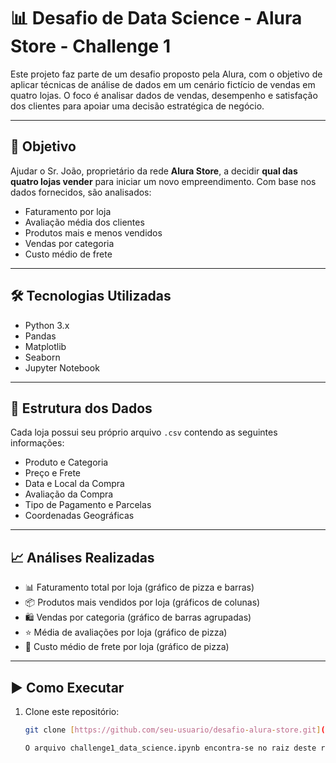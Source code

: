 # 📊 Desafio de Data Science - Alura Store - Challenge 1

Este projeto faz parte de um desafio proposto pela Alura, com o objetivo de aplicar técnicas de análise de dados em um cenário fictício de vendas em quatro lojas. O foco é analisar dados de vendas, desempenho e satisfação dos clientes para apoiar uma decisão estratégica de negócio.

---

## 🧠 Objetivo

Ajudar o Sr. João, proprietário da rede **Alura Store**, a decidir **qual das quatro lojas vender** para iniciar um novo empreendimento. Com base nos dados fornecidos, são analisados:

- Faturamento por loja
- Avaliação média dos clientes
- Produtos mais e menos vendidos
- Vendas por categoria
- Custo médio de frete

---

## 🛠️ Tecnologias Utilizadas

- Python 3.x
- Pandas
- Matplotlib
- Seaborn
- Jupyter Notebook

---

## 📁 Estrutura dos Dados

Cada loja possui seu próprio arquivo `.csv` contendo as seguintes informações:

- Produto e Categoria
- Preço e Frete
- Data e Local da Compra
- Avaliação da Compra
- Tipo de Pagamento e Parcelas
- Coordenadas Geográficas

---

## 📈 Análises Realizadas

- 📊 Faturamento total por loja (gráfico de pizza e barras)
- 📦 Produtos mais vendidos por loja (gráficos de colunas)
- 🛍️ Vendas por categoria (gráfico de barras agrupadas)
- ⭐ Média de avaliações por loja (gráfico de pizza)
- 🚚 Custo médio de frete por loja (gráfico de pizza)

---

## ▶️ Como Executar

1. Clone este repositório:
   ```bash
   git clone [https://github.com/seu-usuario/desafio-alura-store.git](https://github.com/rodusa/alura-challenge1.git)

   O arquivo challenge1_data_science.ipynb encontra-se no raiz deste repositório.
